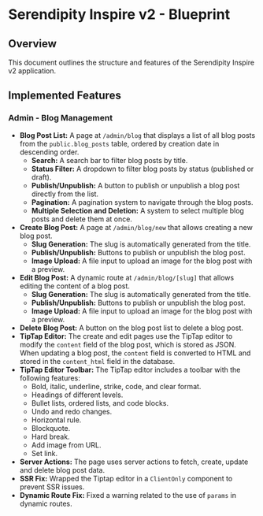 # Serendipity Inspire v2 - Blueprint

## Overview

This document outlines the structure and features of the Serendipity Inspire v2 application.

## Implemented Features

### Admin - Blog Management

- **Blog Post List:** A page at `/admin/blog` that displays a list of all blog posts from the `public.blog_posts` table, ordered by creation date in descending order.
  - **Search:** A search bar to filter blog posts by title.
  - **Status Filter:** A dropdown to filter blog posts by status (published or draft).
  - **Publish/Unpublish:** A button to publish or unpublish a blog post directly from the list.
  - **Pagination:** A pagination system to navigate through the blog posts.
  - **Multiple Selection and Deletion:** A system to select multiple blog posts and delete them at once.
- **Create Blog Post:** A page at `/admin/blog/new` that allows creating a new blog post.
  - **Slug Generation:** The slug is automatically generated from the title.
  - **Publish/Unpublish:** Buttons to publish or unpublish the blog post.
  - **Image Upload:** A file input to upload an image for the blog post with a preview.
- **Edit Blog Post:** A dynamic route at `/admin/blog/[slug]` that allows editing the content of a blog post.
  - **Slug Generation:** The slug is automatically generated from the title.
  - **Publish/Unpublish:** Buttons to publish or unpublish the blog post.
  - **Image Upload:** A file input to upload an image for the blog post with a preview.
- **Delete Blog Post:** A button on the blog post list to delete a blog post.
- **TipTap Editor:** The create and edit pages use the TipTap editor to modify the `content` field of the blog post, which is stored as JSON. When updating a blog post, the `content` field is converted to HTML and stored in the `content_html` field in the database.
- **TipTap Editor Toolbar:** The TipTap editor includes a toolbar with the following features:
  - Bold, italic, underline, strike, code, and clear format.
  - Headings of different levels.
  - Bullet lists, ordered lists, and code blocks.
  - Undo and redo changes.
  - Horizontal rule.
  - Blockquote.
  - Hard break.
  - Add image from URL.
  - Set link.
- **Server Actions:** The page uses server actions to fetch, create, update and delete blog post data.
- **SSR Fix:** Wrapped the Tiptap editor in a `ClientOnly` component to prevent SSR issues.
- **Dynamic Route Fix:** Fixed a warning related to the use of `params` in dynamic routes.
